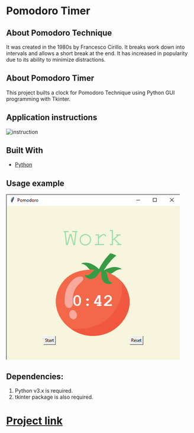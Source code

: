 # Pomodoro Timer
 

## About Pomodoro Technique
It was created in the 1980s by Francesco Cirillo. It breaks work down into intervals and allows a short break at the end. It has increased in popularity due to its ability to minimize distractions.

## About Pomodoro Timer
This project builts a clock for Pomodoro Technique using Python GUI programming with Tkinter. 

## Application instructions
![instruction](https://raw.githubusercontent.com/anhthiphuongtran/pomodoro-timer/main/pomodoro-technique.png|width=100px)

## Built With

* [Python](https://www.python.org/downloads/)

## Usage example
![usage_example](https://raw.githubusercontent.com/anhthiphuongtran/pomodoro-timer/main/pomodoro-app.png)


## Dependencies:

1. Python v3.x is required.
2. tkinter package is also required.


# [Project link](http://dev.nodeca.com)
